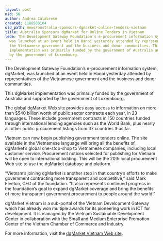 ```yaml
---
layout: post
nid: 56
author: Andrea Calabrese
created: 1186508104
old_path: news/australia-sponsors-dgmarket-online-tenders-vietnam
title: Australia Sponsors dgMarket for Online Tenders in Vietnam
lede: The Development Gateway Foundation’s e-procurement information system, dgMarket,
  was launched at an event held in Hanoi yesterday attended by representatives of
  the Vietnamese government and the business and donor communities. This dgMarket
  implementation was primarily funded by the government of Australia and supported
  by the government of Luxembourg.
---
```


The Development Gateway Foundation’s e-procurement information system, dgMarket, was launched at an event held in Hanoi yesterday attended by representatives of the Vietnamese government and the business and donor communities.

This dgMarket implementation was primarily funded by the government of Australia and supported by the government of Luxembourg.

The global dgMarket Web site provides easy access to information on more than $540 billion worth of public sector contracts each year, in 23 languages. These include government contracts in 150 countries funded through international lending agencies such as the World Bank, plus nearly all other public procurement listings from 37 countries thus far.

Vietnam can now begin publishing government tenders online. The site available in the Vietnamese language will bring all the benefits of dgMarket’s global one-stop-shop to Vietnamese companies, including local customer service. Procurement notices selected for publishing for Vietnam will be open to international bidding. This will be the 20th local procurement Web site to use the dgMarket database and platform.

“Vietnam’s joining dgMarket is another step in that country’s efforts to make government contracting more transparent and competitive,” said Mark Fleeton, CEO of the foundation. “It also represents continued progress in the foundation’s goal to expand dgMarket coverage and bring the benefits of more transparent government procurement to people around the world.”

dgMarket Vietnam is a sub-portal of the Vietnam Development Gateway which has already won multiple awards for its pioneering work in ICT for development. It is managed by the Vietnam Sustainable Development Center in collaboration with the Small and Medium Enterprise Promotion Center of the Vietnam Chamber of Commerce and Industry.

For more information, visit the [dgMarket Vietnam Web site](http://vn.dgmarket.com/).
